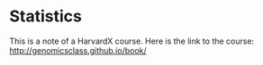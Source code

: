 # Statistics

This is a note of a HarvardX course. Here is the link to the course: http://genomicsclass.github.io/book/

